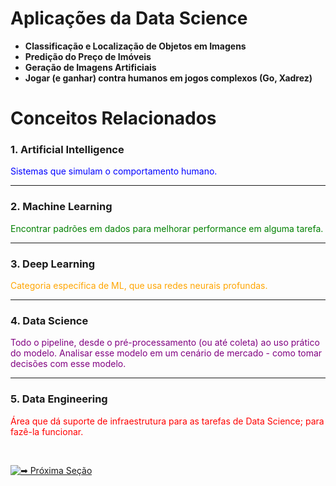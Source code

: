 # **Aplicações da Data Science**

- **Classificação e Localização de Objetos em Imagens**
- **Predição do Preço de Imóveis**
- **Geração de Imagens Artificiais**
- **Jogar (e ganhar) contra humanos em jogos complexos (Go, Xadrez)**

# **Conceitos Relacionados**

### 1. **Artificial Intelligence** 
<span style="color:blue">Sistemas que simulam o comportamento humano.</span>

---

### 2. **Machine Learning** 
<span style="color:green">Encontrar padrões em dados para melhorar performance em alguma tarefa.</span>

---

### 3. **Deep Learning**
<span style="color:orange">Categoria específica de ML, que usa redes neurais profundas.</span>

---

### 4. **Data Science**
<span style="color:purple">Todo o pipeline, desde o pré-processamento (ou até coleta) ao uso prático do modelo. Analisar esse modelo em um cenário de mercado - como tomar decisões com esse modelo.</span>

---

### 5. **Data Engineering**
<span style="color:red">Área que dá suporte de infraestrutura para as tarefas de Data Science; para fazê-la funcionar.</span>

<br>

[![➡ Próxima Seção](https://img.shields.io/badge/-➡_Próxima_Seção-blue?style=for-the-badge&color=007BFF)](https://github.com/biankyrou/data-science-lab/blob/main/Guia%20de%20Estudos/1-%20Introdu%C3%A7%C3%A3o/3-%20Etapas%20do%20Processo.md)
